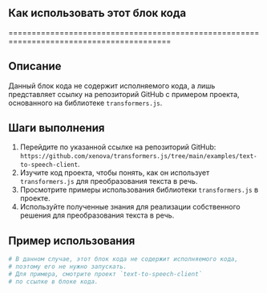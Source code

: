 ## Как использовать этот блок кода
=========================================================================================

Описание
-------------------------
Данный блок кода не содержит исполняемого кода, а лишь представляет ссылку на репозиторий GitHub с примером проекта, основанного на библиотеке `transformers.js`.

Шаги выполнения
-------------------------
1.  Перейдите по указанной ссылке на репозиторий GitHub: `https://github.com/xenova/transformers.js/tree/main/examples/text-to-speech-client`.
2.  Изучите код проекта, чтобы понять, как он использует `transformers.js` для преобразования текста в речь.
3.  Просмотрите примеры использования библиотеки `transformers.js` в проекте.
4.  Используйте полученные знания для реализации собственного решения для преобразования текста в речь.

Пример использования
-------------------------

```python
# В данном случае, этот блок кода не содержит исполняемого кода, 
# поэтому его не нужно запускать.
# Для примера, смотрите проект `text-to-speech-client`
# по ссылке в блоке кода.
```